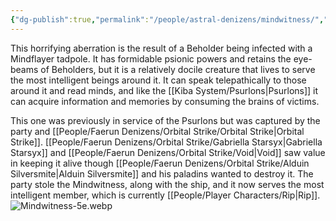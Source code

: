 ```yaml
---
{"dg-publish":true,"permalink":"/people/astral-denizens/mindwitness/","tags":["Character","Ally"]}
---
```


This horrifying aberration is the result of a Beholder being infected with a Mindflayer tadpole.  It has formidable psionic powers and retains the eye-beams of Beholders, but it is a relatively docile creature that lives to serve the most intelligent beings around it.  It can speak telepathically to those around it and read minds, and like the [[Kiba System/Psurlons\|Psurlons]] it can acquire information and memories by consuming the brains of victims.  

This one was previously in service of the Psurlons but was captured by the party and [[People/Faerun Denizens/Orbital Strike/Orbital Strike\|Orbital Strike]].  [[People/Faerun Denizens/Orbital Strike/Gabriella Starsyx\|Gabriella Starsyx]] and [[People/Faerun Denizens/Orbital Strike/Void\|Void]] saw value in keeping it alive though [[People/Faerun Denizens/Orbital Strike/Alduin Silversmite\|Alduin Silversmite]] and his paladins wanted to destroy it.  The party stole the Mindwitness, along with the ship, and it now serves the most intelligent member, which is currently [[People/Player Characters/Rip\|Rip]].  
![Mindwitness-5e.webp](/img/user/Z_Attachments/Mindwitness-5e.webp)